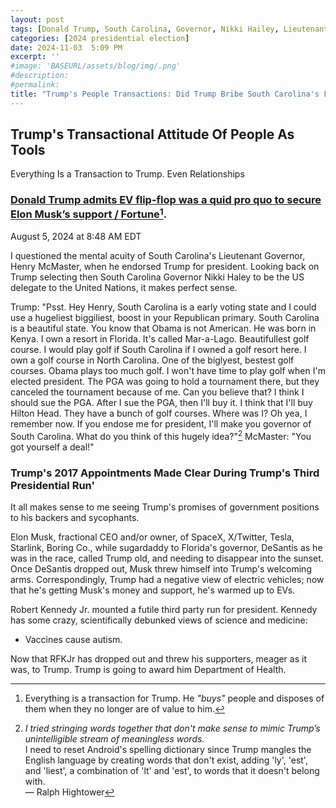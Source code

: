```yaml
---
layout: post
tags: [Donald Trump, South Carolina, Governor, Nikki Hailey, Lieutenant Governor, Henry McMaster]
categories: [2024 presidential election]
date: 2024-11-03  5:09 PM
excerpt: ''
#image: 'BASEURL/assets/blog/img/.png'
#description:
#permalink:
title: "Trump's People Transactions: Did Trump Bribe South Carolina's Lieutenant Governor McMaster For An Endorsement?"
---
```



## Trump's Transactional Attitude Of People As Tools

Everything Is a Transaction to Trump. Even Relationships

### [Donald Trump admits EV flip-flop was a quid pro quo to secure Elon Musk’s support / Fortune](https://fortune.com/2024/08/05/donald-trump-elon-musk-tesla-endorsement/)[^711]. 

August 5, 2024 at 8:48 AM EDT

I questioned the mental acuity of South Carolina's Lieutenant Governor, Henry McMaster, when he endorsed Trump for president. Looking back on Trump selecting then South Carolina Governor Nikki Haley to be the US delegate to the United Nations, it makes perfect sense.

Trump: "Psst. Hey Henry, South Carolina is a early voting state and I could use a hugeliest  biggiliest, boost in your Republican primary. South Carolina is a beautiful state. You know that Obama is not American. He was born in Kenya. I own a resort in Florida. It's called Mar-a-Lago. Beautifullest golf course. I would play golf if South Carolina if I owned a golf resort here. I own a golf course in North Carolina. One of the biglyest,  bestest golf courses. Obama plays too much golf. I won't have time to play golf when I'm elected president. The PGA was going to hold a tournament there, but they canceled the tournament because of me. Can you believe that? I think I should sue the PGA. After I sue the PGA, then I'll buy it. I think that I'll buy Hilton Head. They have a bunch of golf courses. Where was I? Oh yea, I remember now. If you endose me for president, I'll make you governor of South Carolina. What do you think of this hugely idea?"[^712] McMaster: "You got yourself a deal!"

[^711]: Everything is a transaction for Trump. He *"buys"* people and disposes of them when they no longer are of value to him.
[^712]: *I tried stringing words together that don't make sense to mimic Trump’s unintelligible stream of meaningless words.* <br />I need to reset Android's spelling dictionary since Trump mangles  the English language by creating words that don't exist, adding 'ly', 'est', and 'liest', a combination of 'lt' and 'est', to words that it doesn't belong with.<br />— Ralph Hightower

### Trump's 2017 Appointments Made Clear During Trump's Third Presidential Run'

It all makes sense to me seeing Trump's promises of government positions to his backers and sycophants.

Elon Musk, fractional CEO and/or owner, of SpaceX, X/Twitter, Tesla, Starlink, Boring Co., while sugardaddy to Florida's governor, DeSantis as he was in the race, called Trump old, and needing to disappear into the sunset. Once DeSantis dropped out, Musk threw himself into Trump's welcoming arms. Correspondingly, Trump had a negative view of electric vehicles; now that he's getting Musk's money and support, he's warmed up to EVs.

Robert Kennedy Jr. mounted a futile third party run for president. Kennedy has some crazy, scientifically debunked views of science and medicine:

- Vaccines cause autism.

Now that RFKJr has dropped out and threw his supporters, meager as it was, to Trump. Trump is going to award him Department of Health.
